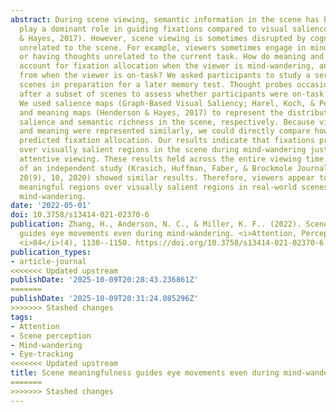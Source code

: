 ```yaml
---
abstract: During scene viewing, semantic information in the scene has been shown to
  play a dominant role in guiding fixations compared to visual salience (e.g., Henderson
  & Hayes, 2017). However, scene viewing is sometimes disrupted by cognitive processes
  unrelated to the scene. For example, viewers sometimes engage in mind-wandering,
  or having thoughts unrelated to the current task. How do meaning and visual salience
  account for fixation allocation when the viewer is mind-wandering, and does it differ
  from when the viewer is on-task? We asked participants to study a series of real-world
  scenes in preparation for a later memory test. Thought probes occasionally occurred
  after a subset of scenes to assess whether participants were on-task or mind-wandering.
  We used salience maps (Graph-Based Visual Saliency; Harel, Koch, & Perona, 2007)
  and meaning maps (Henderson & Hayes, 2017) to represent the distribution of visual
  salience and semantic richness in the scene, respectively. Because visual salience
  and meaning were represented similarly, we could directly compare how well they
  predicted fixation allocation. Our results indicate that fixations prioritized meaningful
  over visually salient regions in the scene during mind-wandering just as during
  attentive viewing. These results held across the entire viewing time. A re-analysis
  of an independent study (Krasich, Huffman, Faber, & Brockmole Journal of Vision,
  20(9), 10, 2020) showed similar results. Therefore, viewers appear to prioritize
  meaningful regions over visually salient regions in real-world scenes even during
  mind-wandering.
date: '2022-05-01'
doi: 10.3758/s13414-021-02370-6
publication: Zhang, H., Anderson, N. C., & Miller, K. F.. (2022). Scene meaningfulness
  guides eye movements even during mind-wandering. <i>Attention, Perception, \& Psychophysics</i>,
  <i>84</i>(4), 1130--1150. https://doi.org/10.3758/s13414-021-02370-6
publication_types:
- article-journal
<<<<<<< Updated upstream
publishDate: '2025-10-09T20:28:43.236861Z'
=======
publishDate: '2025-10-09T20:31:24.085296Z'
>>>>>>> Stashed changes
tags:
- Attention
- Scene perception
- Mind-wandering
- Eye-tracking
<<<<<<< Updated upstream
title: Scene meaningfulness guides eye movements even during mind-wandering
=======
>>>>>>> Stashed changes
---
```

